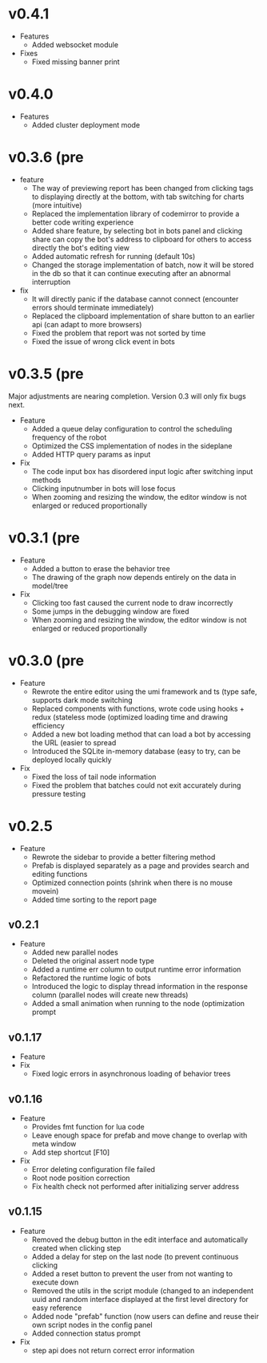 # v0.4.1
* Features
    - Added websocket module
* Fixes
    - Fixed missing banner print

# v0.4.0
* Features
    - Added cluster deployment mode

# v0.3.6 (pre
* feature
    - The way of previewing report has been changed from clicking tags to displaying directly at the bottom, with tab switching for charts (more intuitive) 
    - Replaced the implementation library of codemirror to provide a better code writing experience
    - Added share feature,  by selecting bot in bots panel and clicking share can copy the bot's address to clipboard for others to access directly the bot's editing view
    - Added automatic refresh for running (default 10s)  
    - Changed the storage implementation of batch, now it will be stored in the db so that it can continue executing after an abnormal interruption
* fix   
    - It will directly panic if the database cannot connect (encounter errors should terminate immediately)      
    - Replaced the clipboard implementation of share button to an earlier api (can adapt to more browsers)   
    - Fixed the problem that report was not sorted by time   
    - Fixed the issue of wrong click event in bots

# v0.3.5 (pre
Major adjustments are nearing completion. Version 0.3 will only fix bugs next.
* Feature
    - Added a queue delay configuration to control the scheduling frequency of the robot
    - Optimized the CSS implementation of nodes in the sideplane
    - Added HTTP query params as input
* Fix
    - The code input box has disordered input logic after switching input methods
    - Clicking inputnumber in bots will lose focus
    - When zooming and resizing the window, the editor window is not enlarged or reduced proportionally
    
# v0.3.1 (pre
* Feature
    - Added a button to erase the behavior tree
    - The drawing of the graph now depends entirely on the data in model/tree
* Fix
    - Clicking too fast caused the current node to draw incorrectly
    - Some jumps in the debugging window are fixed
    - When zooming and resizing the window, the editor window is not enlarged or reduced proportionally
# v0.3.0 (pre

* Feature
    - Rewrote the entire editor using the umi framework and ts (type safe, supports dark mode switching
    - Replaced components with functions, wrote code using hooks + redux (stateless mode (optimized loading time and drawing efficiency
    - Added a new bot loading method that can load a bot by accessing the URL (easier to spread
    - Introduced the SQLite in-memory database (easy to try, can be deployed locally quickly
* Fix
    - Fixed the loss of tail node information
    - Fixed the problem that batches could not exit accurately during pressure testing

# v0.2.5 
* Feature
    - Rewrote the sidebar to provide a better filtering method
    - Prefab is displayed separately as a page and provides search and editing functions
    - Optimized connection points (shrink when there is no mouse movein)
    - Added time sorting to the report page

## v0.2.1
* Feature
   - Added new parallel nodes
   - Deleted the original assert node type
   - Added a runtime err column to output runtime error information
   - Refactored the runtime logic of bots
   - Introduced the logic to display thread information in the response column (parallel nodes will create new threads)
   - Added a small animation when running to the node (optimization prompt

## v0.1.17 
* Feature
* Fix
    - Fixed logic errors in asynchronous loading of behavior trees

## v0.1.16
* Feature
    - Provides fmt function for lua code
    - Leave enough space for prefab and move change to overlap with meta window
    - Add step shortcut [F10]
* Fix
    - Error deleting configuration file failed
    - Root node position correction
    - Fix health check not performed after initializing server address

## v0.1.15
* Feature
   - Removed the debug button in the edit interface and automatically created when clicking step 
   - Added a delay for step on the last node (to prevent continuous clicking 
   - Added a reset button to prevent the user from not wanting to execute down
   - Removed the utils in the script module (changed to an independent uuid and random interface displayed at the first level directory for easy reference 
   - Added node "prefab" function (now users can define and reuse their own script nodes in the config panel 
   - Added connection status prompt
* Fix
    - step api does not return correct error information